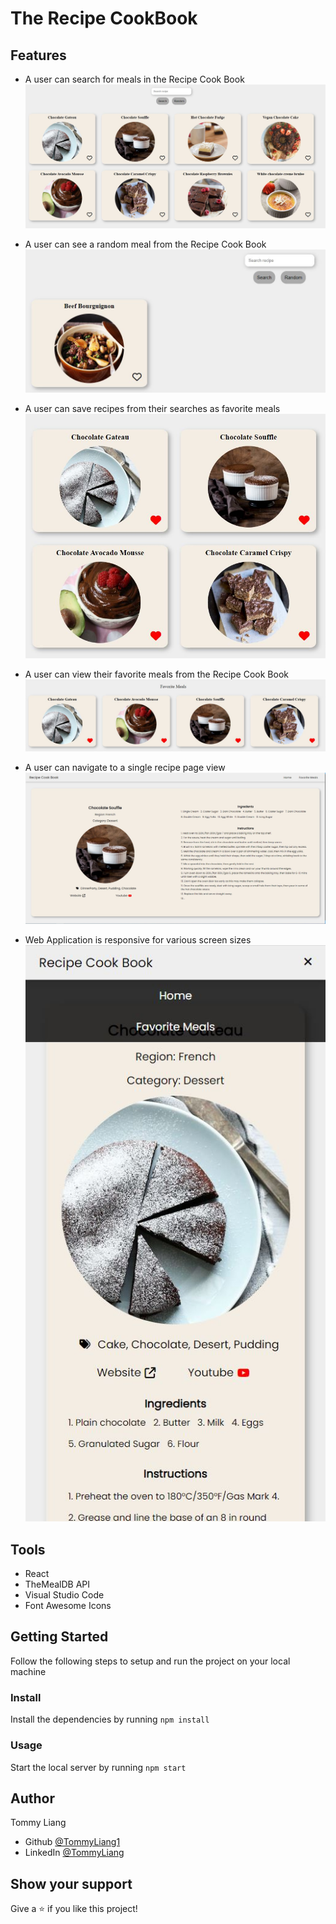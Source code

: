 <h1>The Recipe CookBook</h1>

## Features

- A user can search for meals in the Recipe Cook Book
  ![screenshot](src/Assets/SearchRecipe.JPG)

- A user can see a random meal from the Recipe Cook Book
  ![screenshot](src/Assets/RandomRecipe.JPG)

- A user can save recipes from their searches as favorite meals
  ![screenshot](src/Assets/SelectFavoriteMeals.JPG)

- A user can view their favorite meals from the Recipe Cook Book
  ![screenshot](src/Assets/FavoriteMeals.JPG)

- A user can navigate to a single recipe page view
  ![screenshot](src/Assets/SingleRecipePage.JPG)

- Web Application is responsive for various screen sizes
  ![screenshot](src/Assets/Responsive.JPG)

## Tools

- React
- TheMealDB API
- Visual Studio Code
- Font Awesome Icons

## Getting Started

Follow the following steps to setup and run the project on your local machine

### Install

Install the dependencies by running `npm install`

### Usage

Start the local server by running `npm start`

## Author

Tommy Liang

- Github [@TommyLiang1](https://github.com/TommyLiang1)
- LinkedIn [@TommyLiang](https://linkedin.com/in/TommyLiang131)

## Show your support

Give a ⭐️ if you like this project!
